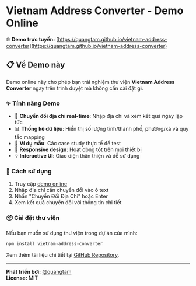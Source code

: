 # Vietnam Address Converter - Demo Online

🌐 **Demo trực tuyến:** [https://quangtam.github.io/vietnam-address-converter](https://quangtam.github.io/vietnam-address-converter)

## 📋 Về Demo này

Demo online này cho phép bạn trải nghiệm thư viện **Vietnam Address Converter** ngay trên trình duyệt mà không cần cài đặt gì.

### ✨ Tính năng Demo

- 🔄 **Chuyển đổi địa chỉ real-time**: Nhập địa chỉ và xem kết quả ngay lập tức
- 📊 **Thống kê dữ liệu**: Hiển thị số lượng tỉnh/thành phố, phường/xã và quy tắc mapping
- 🎯 **Ví dụ mẫu**: Các case study thực tế để test
- 📱 **Responsive design**: Hoạt động tốt trên mọi thiết bị
- 💡 **Interactive UI**: Giao diện thân thiện và dễ sử dụng

### 🚀 Cách sử dụng

1. Truy cập [demo online](https://quangtam.github.io/vietnam-address-converter)
2. Nhập địa chỉ cần chuyển đổi vào ô text
3. Nhấn "Chuyển Đổi Địa Chỉ" hoặc Enter
4. Xem kết quả chuyển đổi với thông tin chi tiết

### 📦 Cài đặt thư viện

Nếu bạn muốn sử dụng thư viện trong dự án của mình:

```bash
npm install vietnam-address-converter
```

Xem thêm tài liệu chi tiết tại [GitHub Repository](https://github.com/quangtam/vietnam-address-converter).

---

**Phát triển bởi:** [@quangtam](https://github.com/quangtam)  
**License:** MIT
